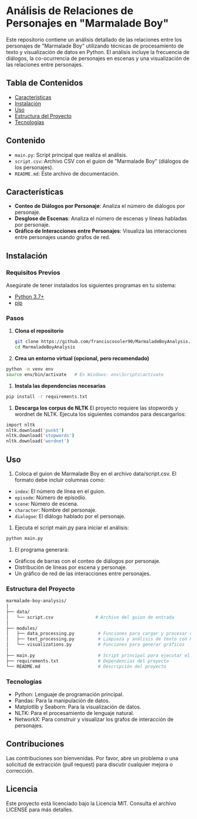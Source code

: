 # Análisis de Relaciones de Personajes en "Marmalade Boy"

Este repositorio contiene un análisis detallado de las relaciones entre los personajes de "Marmalade Boy" utilizando técnicas de procesamiento de texto y visualización de datos en Python. El análisis incluye la frecuencia de diálogos, la co-ocurrencia de personajes en escenas y una visualización de las relaciones entre personajes.

## Tabla de Contenidos
- [Características](#características)
- [Instalación](#instalación)
- [Uso](#uso)
- [Estructura del Proyecto](#estructura-del-proyecto)
- [Tecnologías](#tecnologías)

## Contenido

- `main.py`: Script principal que realiza el análisis.
- `script.csv`: Archivo CSV con el guion de "Marmalade Boy" (diálogos de los personajes).
- `README.md`: Este archivo de documentación.

## Características
- **Conteo de Diálogos por Personaje**: Analiza el número de diálogos por personaje.
- **Desglose de Escenas**: Analiza el número de escenas y líneas habladas por personaje.
- **Gráfico de Interacciones entre Personajes**: Visualiza las interacciones entre personajes usando grafos de red.

## Instalación

### Requisitos Previos
Asegúrate de tener instalados los siguientes programas en tu sistema:
- [Python 3.7+](https://www.python.org/downloads/)
- [pip](https://pip.pypa.io/en/stable/installation/)

### Pasos
1. **Clona el repositorio**
   ```bash
   git clone https://github.com/franciscosoler90/MarmaladeBoyAnalysis.git
   cd MarmaladeBoyAnalysis
   ```

2. **Crea un entorno virtual (opcional, pero recomendado)**
```bash
python -m venv env
source env/bin/activate   # En Windows: env\Scripts\activate
```

1. **Instala las dependencias necesarias**
```bash
pip install -r requirements.txt
```

1. **Descarga los corpus de NLTK** El proyecto requiere las stopwords y wordnet de NLTK. Ejecuta los siguientes comandos para descargarlos:

```bash
import nltk
nltk.download('punkt')
nltk.download('stopwords')
nltk.download('wordnet')
```

## Uso
1. Coloca el guion de Marmalade Boy en el archivo data/script.csv. El formato debe incluir columnas como:

- `index`: El número de línea en el guion.
- `episode`: Número de episodio.
- `scene`: Número de escena.
- `character`: Nombre del personaje.
- `dialogue`: El diálogo hablado por el personaje.

1. Ejecuta el script main.py para iniciar el análisis:

```bash
python main.py
```
1. El programa generará:

- Gráficos de barras con el conteo de diálogos por personaje.
- Distribución de líneas por escena y personaje.
- Un gráfico de red de las interacciones entre personajes.

### Estructura del Proyecto

```bash
marmalade-boy-analysis/
│
├── data/
│   └── script.csv                # Archivo del guion de entrada
│
├── modules/
│   ├── data_processing.py         # Funciones para cargar y procesar datos
│   ├── text_processing.py         # Limpieza y análisis de texto con NLP
│   └── visualizations.py          # Funciones para generar gráficos
│
├── main.py                        # Script principal para ejecutar el análisis
├── requirements.txt               # Dependencias del proyecto
└── README.md                      # Descripción del proyecto
```

### Tecnologías
- Python: Lenguaje de programación principal.
- Pandas: Para la manipulación de datos.
- Matplotlib y Seaborn: Para la visualización de datos.
- NLTK: Para el procesamiento de lenguaje natural.
- NetworkX: Para construir y visualizar los grafos de interacción de personajes.


## Contribuciones
Las contribuciones son bienvenidas. Por favor, abre un problema o una solicitud de extracción (pull request) para discutir cualquier mejora o corrección.

## Licencia
Este proyecto está licenciado bajo la Licencia MIT. Consulta el archivo LICENSE para más detalles.